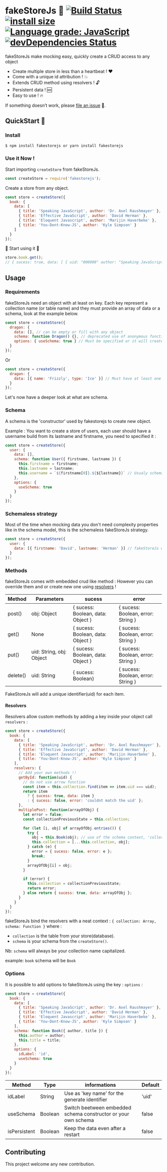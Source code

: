 # fakeStoreJs :construction: [![Build Status](https://travis-ci.org/FabienGreard/fakeStoreJs.svg?branch=master)](https://travis-ci.org/FabienGreard/fakeStoreJs)[![install size](https://packagephobia.now.sh/badge?p=fakestorejs)](https://packagephobia.now.sh/result?p=fakestorejs)[![Language grade: JavaScript](https://img.shields.io/lgtm/grade/javascript/g/FabienGreard/fakeStoreJs.svg?logo=lgtm&logoWidth=18)](https://lgtm.com/projects/g/FabienGreard/fakeStoreJs/context:javascript)[![devDependencies Status](https://david-dm.org/FabienGreard/fakeStoreJs/dev-status.svg)](https://david-dm.org/FabienGreard/fakeStoreJs?type=dev)

fakeStoreJs make mocking easy, quickly create a CRUD access to any object

- Create multiple store in less than a heartbeat ! :hearts:
- Come with a unique id attribution ! :boom:
- Extends CRUD method using resolvers ! :unlock:
- Persistent data ! :new:
- Easy to use ! 🔥

If something doesn’t work, please [file an issue](https://github.com/FabienGreard/fakeStoreJs/issues/new) :bug:.

## QuickStart :rocket:

### Install

```sh
$ npm install fakestorejs or yarn install fakestorejs
```

### Use it Now !

Start importing `createStore` from fakeStoreJs.

```javascript
const createStore = require('fakestorejs');
```

Create a store from any object.

```javascript
const store = createStore({
  book: {
    data: [
      { title: 'Speaking JavaScript', author: 'Dr. Axel Raushmayer' },
      { title: 'Effective JavaScript', author: 'David Herman' },
      { title: 'Eloquent Javascript', author: 'Marijin Haverbeke' },
      { title: 'You-Dont-Know-JS', author: 'Kyle Simpson' }
    ]
  }
});
```

:tada: Start using it :tada:

```javascript
store.book.get();
// { sucess: true, data: [ { uid: "000000" author: "Speaking JavaScript", title: "Dr. Axel Raushmayer" }, ...] }
```

## Usage

### Requirements

fakeStoreJs need an object with at least on key.
Each key represent a collection name (or table name) and they must provide an array of data or a schema, look at the example below.

```javascript
const store = createStore({
  dragon: {
    data: [], // can be empty or fill with any object
    schema: function Dragon() {}, // deprecated use of anonymous function
    options: { useSchema: true } // Must be specified or it will create a schema from the data given see next example (schemaless)
  }
});
```

Or

```javascript
const store = createStore({
  dragon: {
    data: [{ name: 'Frizzly', type: 'Ice' }] // Must have at least one object inside the data field
  }
});
```

Let's now have a deeper look at what are schema.

### Schema

A schema is the 'constructor' used by fakestorejs to create new object.

Example : You want to create a store of users, each user should have a username build from its lastname and firstname, you need to specified it :

```javascript
const store = createStore({
  user: {
    data: [],
    schema: function User({ firstname, lastname }) {
      this.firstname = firstname;
      this.lastname = lastname;
      this.username = `${firstname[0]}.${${lastname}}` // Usualy schema are used to create 'calculated' properties otherwise use fakeStoreJs schemaless strategy
    },
    options: {
      useSchema: true
    }
  }
});
```

### Schemaless strategy

Most of the time when mocking data you don't need complexity properties like in the schema model, this is the schemaless fakeStoreJs strategy.

```javascript
const store = createStore({
  user: {
    data: [{ firstname: 'David', lastname: 'Herman' }] // fakeStoreJs will automatically create a schema that take every key from your first object inside your data array
  }
});
```

### Methods

fakeStoreJs comes with embedded crud like method :
However you can override them and or create new one using [resolvers](https://github.com/FabienGreard/fakeStoreJs#Resolvers) !

| Method   | Parameters               | sucess                            | error                              |
| -------- | ------------------------ | --------------------------------- | ---------------------------------- |
| post()   | obj: Object              | { sucess: Boolean, data: Object } | { sucess: Boolean, error: String } |
| get()    | None                     | { sucess: Boolean, data: Object } | { sucess: Boolean, error: String } |
| put()    | uid: String, obj: Object | { sucess: Boolean, data: Object } | { sucess: Boolean, error: String } |
| delete() | uid: String              | { sucess: Boolean}                | { sucess: Boolean, error: String } |

FakeStoreJs will add a unique identifier(uid) for each item.

#### Resolvers

Resolvers allow custom methods by adding a key inside your object call `resolvers` :

```javascript
const store = createStore({
  book: {
    data: [
      { title: 'Speaking JavaScript', author: 'Dr. Axel Raushmayer' },
      { title: 'Effective JavaScript', author: 'David Herman' },
      { title: 'Eloquent Javascript', author: 'Marijin Haverbeke' },
      { title: 'You-Dont-Know-JS', author: 'Kyle Simpson' }
    ],
    resolvers: {
      // Add your own methods !!
      getById: function(uid) {
        // do not use arrow function
        const item = this.collection.find(item => item.uid === uid);
        return item
          ? { sucess: true, data: item }
          : { sucess: false, error: 'couldnt match the uid' };
      },
      multiplePost: function(arrayOfObj) {
        let error = false;
        const collectionPreviousState = this.collection;

        for (let [i, obj] of arrayOfObj.entries()) {
          try {
            obj = this.Book(obj); // use of the schema context, 'collection': book with 'schema': Book
            this.collection = [...this.collection, obj];
          } catch (e) {
            error = { sucess: false, error: e };
            break;
          }
          arrayOfObj[i] = obj;
        }

        if (error) {
          this.collection = collectionPreviousState;
          return error;
        } else return { sucess: true, data: arrayOfObj };
      }
    }
  }
});
```

fakeStoreJs bind the resolvers with a neat context : `{ collection: Array, schema: Function }` where :

- `collection` is the table from your store(database).
- `schema` is your schema from the `createStore()`.

Nb: `schema` will always be your collection name capitalized.

example: `book` schema will be `Book`

### Options

It is possible to add options to fakeStoreJs using the key : `options` :

```javascript
const store = createStore({
  book: {
    data: [
      { title: 'Speaking JavaScript', author: 'Dr. Axel Raushmayer' },
      { title: 'Effective JavaScript', author: 'David Herman' },
      { title: 'Eloquent Javascript', author: 'Marijin Haverbeke' },
      { title: 'You-Dont-Know-JS', author: 'Kyle Simpson' }
    ],
    schema: function Book({ author, title }) {
      this.author = author;
      this.title = title;
    },
    options: {
      idLabel: 'id',
      useSchema: true
    }
  }
});
```

| Method       | Type    | informations                                                   | Default |
| ------------ | ------- | -------------------------------------------------------------- | ------- |
| idLabel      | String  | Use as 'key name' for the generate identifier                  | 'uid'   |
| useSchema    | Boolean | Switch beetween embedded schema constructor or your own schema | false   |
| isPersistent | Boolean | Keep the data even after a restart                             | false   |

## Contributing

This project welcome any new contribution.
